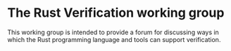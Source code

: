 # The Rust Verification working group

This working group is intended to provide a forum for discussing ways in which the Rust programming language and tools can support verification.
